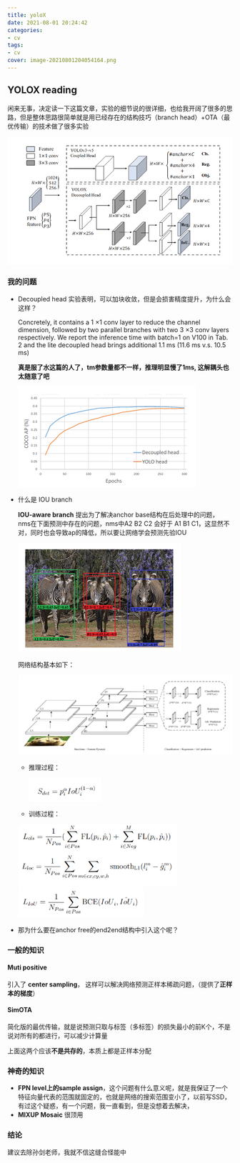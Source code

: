 ```yaml
---
title: yoloX
date: 2021-08-01 20:24:42
categories:
- cv
tags:
- cv
cover: image-20210801204054164.png
---
```


## YOLOX reading

闲来无事，决定读一下这篇文章，实验的细节说的很详细，也给我开阔了很多的思路，但是整体思路很简单就是用已经存在的结构技巧（branch head）+OTA（最优传输）的技术做了很多实验

![image-20210801204054164](yoloX/image-20210801204054164.png)

### 我的问题

* Decoupled head 实验表明，可以加块收敛，但是会损害精度提升，为什么会这样？

  Concretely, it contains a 1 ×1 conv layer to reduce the channel dimension, followed by
  two parallel branches with two 3 ×3 conv layers respectively. We report the inference time with batch=1 on V100 in Tab. 2 and the lite decoupled head brings additional 1.1
  ms (11.6 ms v.s. 10.5 ms)

  **真是服了水这篇的人了，tm参数量都不一样，推理明显慢了1ms, 这解耦头也太随意了吧**

  ![image-20210801225919856](yoloX/image-20210801225919856.png)

* 什么是  IOU branch

  **IOU-aware branch** 提出为了解决anchor base结构在后处理中的问题， nms在下面预测中存在的问题，nms中A2 B2 C2 会好于 A1 B1 C1，这显然不对，同时也会导致ap的降低，所以要让网络学会预测先验IOU

  ![image-20210801211556862](yoloX/image-20210801211556862.png)

  网络结构基本如下：

  ![image-20210801212438992](yoloX/image-20210801212438992.png)

  * 推理过程：

    <img src="yoloX/image-20210801212612072.png" alt="image-20210801212612072" style="zoom: 67%;" />

  * 训练过程：

  <img src="yoloX/image-20210801212702207.png" alt="image-20210801212702207" style="zoom:67%;" />

  <img src="yoloX/image-20210801212736474.png" alt="image-20210801212736474" style="zoom:67%;" />

* 那为什么要在anchor free的end2end结构中引入这个呢？

  

### 一般的知识

#### Muti positive

引入了 **center sampling**， 这样可以解决网络预测正样本稀疏问题，（提供了**正样本的梯度**）

#### SimOTA

简化版的最优传输，就是说预测只取与标签（多标签）的损失最小的前K个，不是说对所有的都进行，可以减少计算量

上面这两个应该**不是共存的**，本质上都是正样本分配

### 神奇的知识

* **FPN level上的sample assign**，这个问题有什么意义呢，就是我保证了一个特征向量代表的范围就固定的，也就是网络的搜索范围变小了，以前写SSD，有过这个疑惑，有一个问题，我一直看到，但是没想着去解决，
* **MIXUP Mosaic** 很顶用

### 结论

建议去除孙剑老师，我就不信这缝合怪能中
